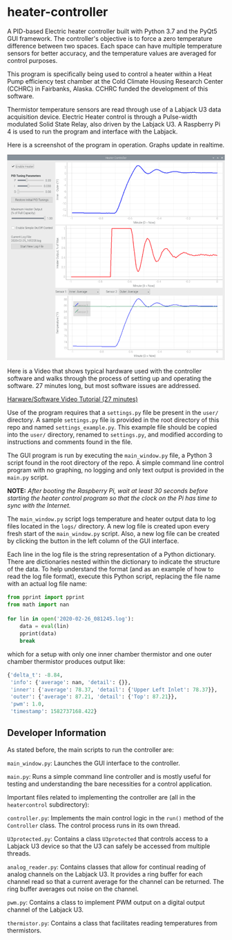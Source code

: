 # heater-controller

A PID-based Electric heater controller built with Python 3.7 and the PyQt5 
GUI framework.  The controller's objective is to force a zero temperature difference
between two spaces.  Each space can have multiple temperature sensors for better
accuracy, and the temperature values are averaged for control purposes.

This program is specifically being used to control a heater within a Heat Pump 
efficiency test chamber at the Cold Climate Housing Research Center (CCHRC) in 
Fairbanks, Alaska.  CCHRC funded the development of this software.

Thermistor temperature sensors are read through use of a Labjack U3 data 
acquisition device.  Electric Heater control is through a Pulse-width modulated
Solid State Relay, also driven by the Labjack U3.  A Raspberry Pi 4 is used to
run the program and interface with the Labjack.

Here is a screenshot of the program in operation.  Graphs update in realtime.

![Screenshot](docs/images/screen_shot.png)

Here is a Video that shows typical hardware used with the controller software
and walks through the process of setting up and operating the software. 27 minutes
long, but most software issues are addressed.

[Harware/Software Video Tutorial (27 minutes)](https://www.loom.com/share/a49c79fb7866486d87d770ab5606fea5)

Use of the program requires that a `settings.py` file be present in the `user/`
directory.  A sample `settings.py` file is provided in the root directory of
this repo and named `settings_example.py`.  This example file should be copied
into the `user/` directory, renamed to `settings.py`, and modified according
to instructions and comments found in the file.

The GUI program is run by executing the `main_window.py` file, a Python 3 script
found in the root directory of the repo.
A simple command line control program with no graphing, no logging and only text
output is provided in the `main.py` script.

**NOTE:**  *After booting the Raspberry Pi, wait at least 30 seconds before starting 
the heater control program so that the clock on the Pi has time to sync with the
Internet.*

The `main_window.py` script logs temperature and heater output data to log files
located in the `logs/` directory.  A new log file is created upon every fresh start
of the `main_window.py` script.  Also, a new log file can be created by clicking
the button in the left column of the GUI interface.

Each line in the log file is the string representation of a Python dictionary.
There are dictionaries nested within the dictionary to indicate the structure of
the data.  To help understand the format (and as an example of how to read the
log file format), execute this Python script, replacing the file name with an 
actual log file name:

```python
from pprint import pprint
from math import nan

for lin in open('2020-02-26_081245.log'):
    data = eval(lin)
    pprint(data)
    break
```

which for a setup with only one inner chamber thermistor and one outer chamber
thermistor produces output like:

```python
{'delta_t': -8.84,
 'info': {'average': nan, 'detail': {}},
 'inner': {'average': 78.37, 'detail': {'Upper Left Inlet': 78.37}},
 'outer': {'average': 87.21, 'detail': {'Top': 87.21}},
 'pwm': 1.0,
 'timestamp': 1582737168.422}
```

## Developer Information

As stated before, the main scripts to run the controller are:

`main_window.py`:  Launches the GUI interface to the controller.

`main.py`:  Runs a simple command line controller and is mostly useful
for testing and understanding the bare necessities for a control application.

Important files related to implementing the controller are (all in the 
`heatercontrol` subdirectory):

`controller.py`:  Implements the main control logic in the `run()` method
of the `Controller` class.  The control process runs in its own thread.

`U3protected.py`:  Contains a class `U3protected` that controls access to a
Labjack U3 device so that the U3 can safely be accessed from multiple threads.

`analog_reader.py`:  Contains classes that allow for continual reading of
analog channels on the Labjack U3.  It provides a ring buffer for each channel
read so that a current average for the channel can be returned.  The ring buffer
averages out noise on the channel.

`pwm.py`:  Contains a class to implement PWM output on a digital output
channel of the Labjack U3.

`thermistor.py`:  Contains a class that facilitates reading temperatures from
thermistors.
